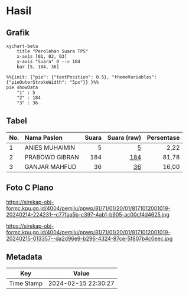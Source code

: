 # Hasil

## Grafik

```mermaid
xychart-beta
    title "Perolehan Suara TPS"
    x-axis [01, 02, 03]
    y-axis "Suara" 0 --> 184
    bar [5, 184, 36]
```

```mermaid
%%{init: {"pie": {"textPosition": 0.5}, "themeVariables": {"pieOuterStrokeWidth": "5px"}} }%%
pie showData
    "1" : 5
    "2" : 184
    "3" : 36
```

## Tabel

| No. | Nama Paslon    | Suara | Suara (raw) | Persentase |
|:--- |:-------------- | -----:| -----------:| ----------:|
| 1   | ANIES MUHAIMIN | 5     | [5][p-1]    | 2,22       |
| 2   | PRABOWO GIBRAN | 184   | [184][p-2]  | 81,78      |
| 3   | GANJAR MAHFUD  | 36    | [36][p-3]   | 16,00      |


[p-1]: https://github.com/gigit-pemilu/pemilu-2024-81-maluku/blob/main/pilpres/hitung-suara/sub/81-maluku/sub/71-kota-ambon/sub/01-nusaniwe/sub/2001-latuhalat/sub/019-tps/sub/paslon-1.txt
[p-2]: https://github.com/gigit-pemilu/pemilu-2024-81-maluku/blob/main/pilpres/hitung-suara/sub/81-maluku/sub/71-kota-ambon/sub/01-nusaniwe/sub/2001-latuhalat/sub/019-tps/sub/paslon-2.txt
[p-3]: https://github.com/gigit-pemilu/pemilu-2024-81-maluku/blob/main/pilpres/hitung-suara/sub/81-maluku/sub/71-kota-ambon/sub/01-nusaniwe/sub/2001-latuhalat/sub/019-tps/sub/paslon-3.txt

## Foto C Plano

https://sirekap-obj-formc.kpu.go.id/4004/pemilu/ppwp/81/71/01/20/01/8171012001019-20240214-224231--c77faa5b-c397-4ab1-b905-ac00cf4d4625.jpg

https://sirekap-obj-formc.kpu.go.id/4004/pemilu/ppwp/81/71/01/20/01/8171012001019-20240215-013357--da2d96e9-b296-4324-87ce-5f807b4c0eec.jpg


## Metadata

| Key        | Value               |
| ---------- | ------------------- |
| Time Stamp | 2024-02-15 22:30:27 |




